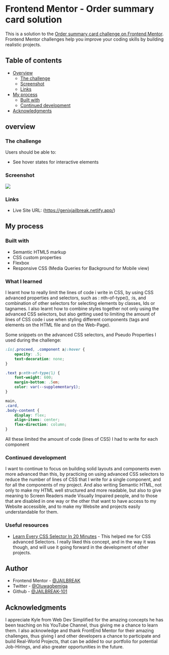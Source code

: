 # Frontend Mentor - Order summary card solution

This is a solution to the [Order summary card challenge on Frontend Mentor](https://www.frontendmentor.io/challenges/order-summary-component-QlPmajDUj). Frontend Mentor challenges help you improve your coding skills by building realistic projects. 

## Table of contents
- [Overview](#overview)
  - [The challenge](#the-challenge)
  - [Screenshot](#screenshot)
  - [Links](#links)
- [My process](#my-process)
  - [Built with](#built-with)
  - [Continued development](#continued-development)
- [Acknowledgments](#acknowledgments)

## overview

### The challenge

Users should be able to:

- See hover states for interactive elements

### Screenshot

![](./Solution%20screen-shot.png.jpg)

### Links
- Live Site URL: (https://genixjailbreak.netlify.app/)

## My process

### Built with

- Semantic HTML5 markup
- CSS custom properties
- Flexbox
- Responsive CSS (Media Queries for Background for Mobile view)


### What I learned

I learnt how to really limit the lines of code i write in CSS, by using CSS advanced properties and selectors, such as : nth-of-type(), :is, and combination of other selectors for selecting elements by classes, Ids or tagnames.
I also learnt how to combine styles together not only using the advanced CSS selectors, but also getting used to limiting the amount of lines of CSS code i use when styling different components (tags and elements on the HTML file and on the Web-Page).

Some snippets on the advanced CSS selectors, and Pseudo Properties I used during the challenge: 
```css
:is(.proceed, .component a):hover {
    opacity: .5;
    text-decoration: none;
}

.text p:nth-of-type(1) {
    font-weight: 600;
    margin-bottom: .5em;
    color: var(--supplementary1);
}

main,
.card,
.body-content {
    display: flex;
    align-items: center;
    flex-direction: column;
}
```

All these limited the amount of code (lines of CSS) I had to write for each component
### Continued development

I want to continue to focus on building solid layouts and components even more advanced than this, by practicing on using advanced CSS selectors to reduce the number of lines of CSS that I write for a  single component, and for all the components of my project. And also writing Semantic HTML, not only to make my HTML well structured and more readable, but also to give meaning to Screen Readers made Visually Impaired people, and to those that are disabled in one way or the other  that want to have access to my Website accessible, and to make my Website and projects easily understandable for them. 

### Useful resources

- [Learn Every CSS Selector In 20 Minutes](https://www.youtube.com/watch?v=l1mER1bV0N0&t=786s) - This helped me for CSS advanced Selectors. I really liked this concept, and in the way it was though, and will use it going forward in the development of other projects.

## Author
- Frontend Mentor - [@JAILBREAK](https://www.frontendmentor.io/profile/JAILBREAK-101)
- Twitter - [@Oluwagbemiga](https://www.twitter.com/GenixTech1)
- Github - [@JAILBREAK-101](https://github.com/JAILBREAK-101)

## Acknowledgments

I appreciate Kyle from Web Dev Simplified for the amazing concepts he has been teaching on his YouTube Channel, thus giving me a chance to learn them. I also acknowledge and thank FrontEnd Mentor for their amazing challenges, thus giving I and other developers a chance to participate and build Real-World Projects, that can be added to our portfolio for potential Job-Hirings, and also greater opportunities in the future.
